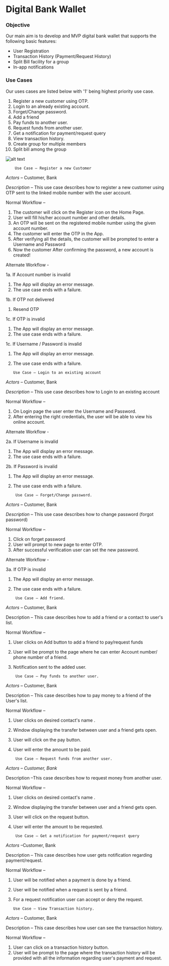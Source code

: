 #
# Digital Bank Wallet

### **Objective**

Our main aim is to develop and MVP digital bank wallet that supports the following basic features:

- User Registration
- Transaction History (Payment/Request History)
- Split Bill facility for a group
- In-app notifications

### **Use Cases**

Our uses cases are listed below with &#39;1&#39; being highest priority use case.

1. Register a new customer using OTP.
2. Login to an already existing account.
3. Forget/Change password.
4. Add a friend
5. Pay funds to another user.
6. Request funds from another user.
7. Get a notification for payment/request query
8. View transaction history.
9. Create group for multiple members
10. Split bill among the group

![alt text](https://ibb.co/e2EWmw "Description goes here")

        Use Case – Register a new Customer

_Actors_ – Customer, Bank

_Description_ – This use case describes how to register a new customer using OTP sent to the linked mobile number with the user account.

Normal Workflow –

1. The customer will click on the Register icon on the Home Page.
2. User will fill his/her account number and other details.
3. An OTP will be sent on the registered mobile number using the given account number.
4. The customer will enter the OTP in the App.
5. After verifying all the details, the customer  will be prompted to enter a Username and Password
6. Now the customer After confirming the password, a new account is created!

Alternate Workflow -

1a. If Account number is invalid

1. The App will display an error message.
2. The use case ends with a failure.

1b. If OTP not delivered

1. Resend OTP

1c. If OTP is invalid

1. The App will display an error message.
2. The use case ends with a failure.

1c. If Username / Password is invalid

1. The App will display an error message.
2. The use case ends with a failure.

       Use Case – Login to an existing account

_Actors_ – Customer, Bank

_Description_ – This use case describes how to Login to an existing account

Normal Workflow –

1. On Login page the user enter the Username and Password.
2. After entering the right credentials, the user will be able to view his online account.

Alternate Workflow -

2a. If Username is invalid

1. The App will display an error message.
2. The use case ends with a failure.

2b. If Password is invalid

1. The App will display an error message.
2. The use case ends with a failure.

        Use Case – Forget/Change password.

_Actors_ – Customer, Bank

_Description_ – This use case describes how to change password (forgot password)

Normal Workflow –

1. Click on forget password
2. User will  prompt to new page to enter OTP.
3. After successful verification user can set the new password.

Alternate Workflow -

3a. If OTP is invalid

1. The App will display an error message.
2. The use case ends with a failure.

        Use Case – Add friend.

_Actors_ _–_ Customer, Bank

Description – This case describes how to add a friend or a contact to user&#39;s list.

Normal Workflow –

1. User clicks on Add button to add a friend to pay/request funds
2. User will be prompt to the page where he can enter Account number/ phone number of a friend.
3. Notification sent to the added user.

        Use Case – Pay funds to another user.

_Actors –_ Customer, Bank

Description – This case describes how to pay money to a friend of the User&#39;s list.

Normal Workflow –

1. User clicks on desired contact&#39;s name .
2. Window displaying the transfer between user and a friend gets open.
3. User will click on the pay button.
4. User will enter the amount to be paid.

        Use Case – Request funds from another user.

_Actors – Customer, Bank_

Description –This case describes how to request money from another user.

   Normal Workflow –

1. User clicks on desired contact&#39;s name .
2. Window displaying the transfer between user and a friend gets open.
3. User will click on the request button.
4. User will enter the amount to be requested.

        Use Case – Get a notification for payment/request query

_Actors_ –Customer, Bank

Description – This case describes how user gets notification regarding payment/request.

   Normal Workflow –

1. User will be notified when a payment is done by a friend.
2. User will be notified when a request is sent by a friend.
3. For a request notification user can accept or deny the request.

       Use Case – View Transaction history.

_Actors_ – Customer, Bank

Description – This case describes how user can see the transaction history.

   Normal Workflow –

1. User can click on a transaction history button.
2. User will be prompt to the page where the transaction history will be provided with all the information regarding user&#39;s payment and request.
